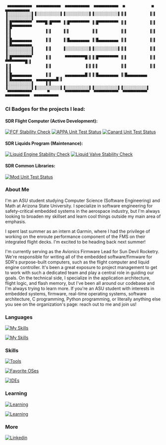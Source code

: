 ```
 ▄▄▄▄▄▄▄▄▄▄▄  ▄▄▄▄▄▄▄▄▄▄▄  ▄▄▄▄▄▄▄▄▄▄▄  ▄▄▄▄▄▄▄▄▄▄▄  ▄            ▄            ▄▄▄▄▄▄▄▄▄▄▄ 
▐░░░░░░░░░░░▌▐░░░░░░░░░░░▌▐░░░░░░░░░░░▌▐░░░░░░░░░░░▌▐░▌          ▐░▌          ▐░░░░░░░░░░░▌
▐░█▀▀▀▀▀▀▀▀▀  ▀▀▀▀█░█▀▀▀▀ ▐░█▀▀▀▀▀▀▀▀▀ ▐░█▀▀▀▀▀▀▀▀▀ ▐░▌          ▐░▌          ▐░█▀▀▀▀▀▀▀▀▀ 
▐░▌               ▐░▌     ▐░▌          ▐░▌          ▐░▌          ▐░▌          ▐░▌          
▐░█▄▄▄▄▄▄▄▄▄      ▐░▌     ▐░█▄▄▄▄▄▄▄▄▄ ▐░█▄▄▄▄▄▄▄▄▄ ▐░▌          ▐░▌          ▐░█▄▄▄▄▄▄▄▄▄ 
▐░░░░░░░░░░░▌     ▐░▌     ▐░░░░░░░░░░░▌▐░░░░░░░░░░░▌▐░▌          ▐░▌          ▐░░░░░░░░░░░▌
▐░█▀▀▀▀▀▀▀▀▀      ▐░▌      ▀▀▀▀▀▀▀▀▀█░▌▐░█▀▀▀▀▀▀▀▀▀ ▐░▌          ▐░▌           ▀▀▀▀▀▀▀▀▀█░▌
▐░▌               ▐░▌               ▐░▌▐░▌          ▐░▌          ▐░▌                    ▐░▌
▐░█▄▄▄▄▄▄▄▄▄      ▐░▌      ▄▄▄▄▄▄▄▄▄█░▌▐░█▄▄▄▄▄▄▄▄▄ ▐░█▄▄▄▄▄▄▄▄▄ ▐░█▄▄▄▄▄▄▄▄▄  ▄▄▄▄▄▄▄▄▄█░▌
▐░░░░░░░░░░░▌     ▐░▌     ▐░░░░░░░░░░░▌▐░░░░░░░░░░░▌▐░░░░░░░░░░░▌▐░░░░░░░░░░░▌▐░░░░░░░░░░░▌
 ▀▀▀▀▀▀▀▀▀▀▀       ▀       ▀▀▀▀▀▀▀▀▀▀▀  ▀▀▀▀▀▀▀▀▀▀▀  ▀▀▀▀▀▀▀▀▀▀▀  ▀▀▀▀▀▀▀▀▀▀▀  ▀▀▀▀▀▀▀▀▀▀▀ 
```
<!-- Generated with a tool from patorjk: https://patorjk.com/software/taag/#p=display&f=Electronic&t=ETSells -->
### CI Badges for the projects I lead:

#### SDR Flight Computer (Active Development):

[![FCF Stability Check](https://github.com/SunDevilRocketry/Flight-Computer-Firmware/actions/workflows/build-stability.yml/badge.svg)](https://github.com/SunDevilRocketry/Flight-Computer-Firmware/actions/workflows/build-stability.yml)
[![APPA Unit Test Status](https://github.com/SunDevilRocketry/Flight-Computer-Firmware/actions/workflows/appa-runner.yml/badge.svg)](https://github.com/SunDevilRocketry/Flight-Computer-Firmware/actions/workflows/appa-runner.yml)
[![Canard Unit Test Status](https://github.com/SunDevilRocketry/Flight-Computer-Firmware/actions/workflows/canard-runner.yml/badge.svg)](https://github.com/SunDevilRocketry/Flight-Computer-Firmware/actions/workflows/canard-runner.yml)

#### SDR Liquids Program (Maintenance):

[![Liquid Engine Stability Check](https://github.com/SunDevilRocketry/Engine-Controller-Firmware/actions/workflows/build-stability.yml/badge.svg)](https://github.com/SunDevilRocketry/Engine-Controller-Firmware/actions/workflows/build-stability.yml)
[![Liquid Valve Stability Check](https://github.com/SunDevilRocketry/Valve-Controller-Firmware/actions/workflows/build-stability.yml/badge.svg)](https://github.com/SunDevilRocketry/Valve-Controller-Firmware/actions/workflows/build-stability.yml)

#### SDR Common Libraries:

[![Mod Unit Test Status](https://github.com/SunDevilRocketry/mod/actions/workflows/mod-runner.yml/badge.svg)](https://github.com/SunDevilRocketry/mod/actions/workflows/mod-runner.yml)


### About Me

I'm an ASU student studying Computer Science (Software Engineering) and Math at Arizona State University. I specialize in 
software engineering for safety-critical embedded systems in the aerospace industry, but I'm always looking to broaden my
skillset and learn cool things outside my main area of emphasis.

I spent last summer as an intern at Garmin, where I had the privilege of working on the enroute performance component of the
FMS on their integrated flight decks. I'm excited to be heading back next summer!

I'm currently serving as the Avionics Firmware Lead for Sun Devil Rocketry. We're responsible for writing all of the embedded
software/firmware for SDR's purpose-built computers, such as the flight computer and liquid engine controller. It's been a great
exposure to project management to get to work with such a dedicated team and play a central role in guiding our goals. On the 
technical side, I specialize in the application architecture, flight logic, and flash memory, but I've been all around our 
codebase and I'm always trying to learn more. If you're an ASU student with interests in embedded systems, firmware, real-time 
operating systems, software architecture, C programming, Python programming, or literally anything else you see on the 
organization's page: reach out to me and join us!

### Languages
[![My Skills](https://skillicons.dev/icons?i=c,java,py)](https://skillicons.dev)

[![My Skills](https://skillicons.dev/icons?i=bash,cpp,html,css)](https://skillicons.dev)

### Skills
[![Tools](https://skillicons.dev/icons?i=arduino,git,github,githubactions)](https://skillicons.dev)

[![Favorite OSes](https://skillicons.dev/icons?i=windows,linux,debian,raspberrypi)](https://skillicons.dev)

[![IDEs](https://skillicons.dev/icons?i=visualstudio,vscode,idea,eclipse)](https://skillicons.dev)

### Learning
[![Learning](https://skillicons.dev/icons?i=mysql,js,flask)](https://skillicons.dev)

[![Learning](https://skillicons.dev/icons?i=matlab,nodejs,npm)](https://skillicons.dev)

### More
[![Linkedin](https://skillicons.dev/icons?i=linkedin)](https://www.linkedin.com/in/eli-sells/)
